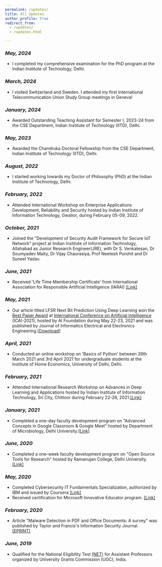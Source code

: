 ```yaml
---
permalink: /updates/
title: All Updates 
author_profile: true
redirect_from: 
  - /updates/
  - /updates.html

---
```


### _May, 2024_

- I completed my comprehensive examination for the PhD program at the Indian Institute of Technology, Delhi. 

### _March, 2024_

- I visited Switzerland and Sweden. I attended my first International Telecommunication Union Study Group meetings in Geneva! 

### _January, 2024_

- Awarded Outstanding Teaching Assistant for Semester I, 2023-24 from the CSE Department, Indian Institute of Technology (IITD), Delhi.

### _May, 2023_

- Awarded the Chandruka Doctoral Fellowship from the CSE Department, Indian Institute of Technology (IITD), Delhi.

### _August, 2022_

- I started working towards my Doctor of Philosophy (PhD) at the Indian Institute of Technology, Delhi.

### _February, 2022_

- Attended International Workshop on Enterprise Applications Development, Reliability and Security hosted by Indian Institute of Information Technology, Gwalior, during February 05-09, 2022. <!-- [<span>[Link]</span>](https://drive.google.com/file/d/10cD0-uhzLW12ARlbyzBnbYO47oij1Gtb/) -->

### _October, 2021_

- Joined the "Development of Security Audit Framework for Secure IoT Network" project at Indian Institute of Information Technology, Allahabad as Junior Research Engineer(JRE), with Dr S. Venkatesan, Dr Soumyadev Maity, Dr Vijay Chaurasiya, Prof Neetesh Purohit and Dr Suneel Yadav.

### _June, 2021_

- Received 'Life Time Membership Certificate' from International Association for Responsible Artificial Intelligence (IARAI) [<span>[Link]</span>](https://drive.google.com/file/d/1vyrmK90kM50blQTBgqTKuoXp_jZtdmge/view?usp=sharing)

### _May, 2021_

- Our article titled LFSR Next Bit Prediction Using Deep Learning won the [Best Paper Award](https://drive.google.com/file/d/11aXbaWhr7aNMZJ3IezEbHXdI-GJ5j7Kp/view?usp=sharing) at [International Conference on Artificial Intelligence](https://aifoundation.in/icai2021/index.php) (ICAI-2021), hosted by AI Foundation during May 22-23, 2021 and was published by Journal of Informatics Electrical and Electronics Engineering.[<span>[Download]</span>](https://a2zjournals.com/jieee/previssue/htmlview/41)

### _April, 2021_

- Conducted an online workshop on 'Basics of Python' between 26th March 2021 and 3rd April 2021 for undergraduate students at the Institute of Home Economics, University of Delhi, Delhi.

### _February, 2021_

- Attended International Research Workshop on Advances in Deep Learning and Applications hosted by Indian Institute of Information Technology, Sri City, Chittoor during February 22-26, 2021.[<span>[Link]</span>](https://drive.google.com/file/d/10cD0-uhzLW12ARlbyzBnbYO47oij1Gtb/)

### _January, 2021_

- Completed a one-day faculty development program on "Advanced Concepts in Google Classroom & Google Meet" hosted by Department of Microbiology, Delhi University.[<span>[Link]</span>](https://drive.google.com/file/d/1X-s3eU97msiCNh9NAERVvuzDtfADDK7U/)

### _June, 2020_

- Completed a one-week faculty development program on "Open Source Tools for Research" hosted by Ramanujan College, Delhi University.[<span>[Link]</span>](https://drive.google.com/file/d/1sRuurrZD3jQVhcwxJzXK6k-sECeTiV5V/)

### _May, 2020_

- Completed Cybersecurity IT Fundamentals Specialization, authorized by IBM and issued by Coursera [<span>[Link]</span>](https://www.youracclaim.com/badges/d65ca7eb-ec0d-4a88-aaf5-bfd78178590a/)
- Received certification for Microsoft Innovative Educator program. [<span>[Link]</span>](https://drive.google.com/file/d/1JRI1RXHiuUi8viFleI6WzfLvo0PuZCUS/)

### _February, 2020_

- Article "Malware Detection in PDF and Office Documents: A survey" was published by Taylor and Francis's Information Security Journal. [<span>[EPRINT]</span>](https://www.tandfonline.com/eprint/WUCN42SFVRUKWTWVGUSK/full?target=10.1080/19393555.2020.1723747)

### _June, 2019_

- Qualified for the National Eligibility Test [<span>(NET)</span>](https://ugcnet.nta.nic.in/) for Assistant Professors organized by University Grants Commission (UGC), India.
